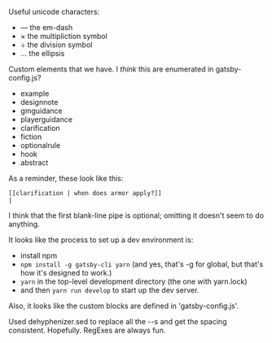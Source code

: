 Useful unicode characters:

* — the em-dash
* × the multipliction symbol
* ÷ the division symbol
* … the ellipsis

Custom elements that we have.
I *think* this are enumerated in gatsby-config.js\?

* example
* designnote
* gmguidance
* playerguidance
* clarification
* fiction
* optionalrule
* hook
* abstract

As a reminder, these look like this:

```
[[clarification | when does armor apply?]]
|
```

I think that the first blank-line pipe is optional; omitting it doesn't seem to do anything.

It looks like the process to set up a dev environment is:
- install npm
- `npm install -g gatsby-cli yarn` (and yes, that's -g for global, but that's how it's designed to work.)
- `yarn` in the top-level development directory (the one with yarn.lock)
- and then `yarn run develop` to start up the dev server.

Also, it looks like the custom blocks are defined in 'gatsby-config.js'.

Used dehyphenizer.sed to replace all the --s and get the spacing consistent.
Hopefully.
RegExes are always fun.
